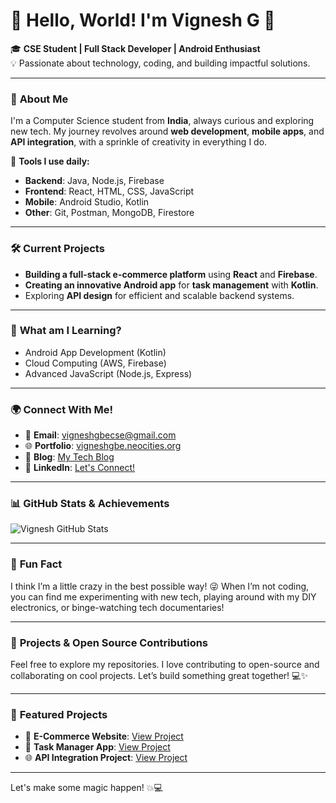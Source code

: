 # 👋 Hello, World! I'm **Vignesh G** 🚀

🎓 **CSE Student | Full Stack Developer | Android Enthusiast**  
💡 Passionate about technology, coding, and building impactful solutions.

---

### 🚀 **About Me**

I'm a Computer Science student from **India**, always curious and exploring new tech. My journey revolves around **web development**, **mobile apps**, and **API integration**, with a sprinkle of creativity in everything I do.

🔧 **Tools I use daily:**
- **Backend**: Java, Node.js, Firebase
- **Frontend**: React, HTML, CSS, JavaScript
- **Mobile**: Android Studio, Kotlin
- **Other**: Git, Postman, MongoDB, Firestore

---

### 🛠 **Current Projects** 
- **Building a full-stack e-commerce platform** using **React** and **Firebase**.
- **Creating an innovative Android app** for **task management** with **Kotlin**.
- Exploring **API design** for efficient and scalable backend systems.

---

### 🌱 **What am I Learning?**
- Android App Development (Kotlin)
- Cloud Computing (AWS, Firebase)
- Advanced JavaScript (Node.js, Express)

---

### 🌍 **Connect With Me!**

- 📧 **Email**: [vigneshgbecse@gmail.com](mailto:vigneshgbecse@gmail.com)
- 🌐 **Portfolio**: [vigneshgbe.neocities.org](https://vigneshgbe.neocities.org)
- 📝 **Blog**: [My Tech Blog](https://vickystft.blogspot.com)
- 📱 **LinkedIn**: [Let's Connect!](https://www.linkedin.com/in/vignesh-g-12345678)

---

### 📊 **GitHub Stats & Achievements**

![Vignesh GitHub Stats](https://github-readme-stats.vercel.app/api?username=vigneshg&show_icons=true&count_private=true&theme=radical)

---

### 🧠 **Fun Fact**  
I think I’m a little crazy in the best possible way! 😜 When I’m not coding, you can find me experimenting with new tech, playing around with my DIY electronics, or binge-watching tech documentaries!

---

### 🔗 **Projects & Open Source Contributions**  
Feel free to explore my repositories. I love contributing to open-source and collaborating on cool projects. Let’s build something great together! 💻✨

---

### 📌 **Featured Projects**

- 🛒 **E-Commerce Website**: [View Project](https://github.com/vigneshg/e-commerce-app)
- 📱 **Task Manager App**: [View Project](https://github.com/vigneshg/task-manager)
- 🌐 **API Integration Project**: [View Project](https://github.com/vigneshg/api-integration)
  
---

Let's make some magic happen! 💥💻  
